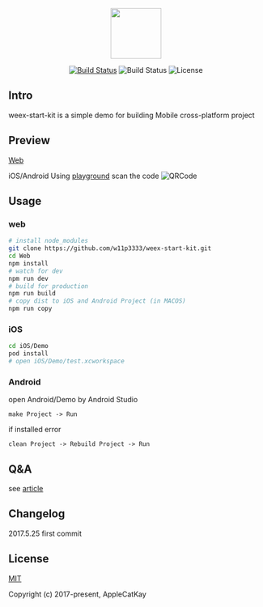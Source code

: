 
<p align="center"><img width="100"src="https://market.dotwe.org/assets/images/logo.png"></a></p>

<p align="center">
  <a href="https://circleci.com/gh/w11p3333/weex-start-kit/tree/master"><img src="https://img.shields.io/circleci/project/w11p3333/weex-start-kit/master.svg" alt="Build Status"></a>
  <img src="https://img.shields.io/github/stars/w11p3333/weex-start-kit.svg?style=social&label=Star" alt="Build Status">
  <img src="https://img.shields.io/packagist/l/doctrine/orm.svg" alt="License">
  <br>
</p>

## Intro

weex-start-kit is a simple demo for building Mobile cross-platform project

## Preview

[Web](https://w11p3333.github.io/weex-start-kit/example/web)

iOS/Android 
Using [playground](https://weex.apache.org/cn/playground.html) scan the code
![QRCode](https://qr.api.cli.im/qr?data=https%253A%252F%252Fw11p3333.github.io%252Fweex-start-kit%252Fexample%252Fweex%252Fjs%252Findex.js&level=H&transparent=false&bgcolor=%23ffffff&forecolor=%23000000&blockpixel=12&marginblock=1&logourl=&size=280&kid=cliim&key=02ac6d4ed2d38700ec480bc99b6da32e)

## Usage

### web

```bash
# install node_modules
git clone https://github.com/w11p3333/weex-start-kit.git
cd Web
npm install
# watch for dev
npm run dev
# build for production
npm run build
# copy dist to iOS and Android Project (in MACOS)
npm run copy
```

### iOS

```bash
cd iOS/Demo
pod install
# open iOS/Demo/test.xcworkspace
```

### Android

open Android/Demo by Android Studio  

```
make Project -> Run
```

if installed error

```
clean Project -> Rebuild Project -> Run
```

## Q&A

see [article](http://www.jianshu.com/p/497f1a9ff33f)

## Changelog

2017.5.25 first commit

## License

[MIT](http://opensource.org/licenses/MIT)

Copyright (c) 2017-present, AppleCatKay


